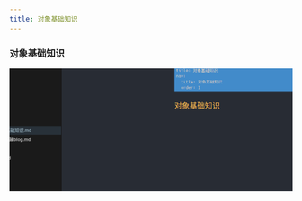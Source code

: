 ```yaml
---
title: 对象基础知识
---
```


### 对象基础知识

![image-20200808230625735](../../images/image-20200808230625735.png)

